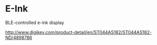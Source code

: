 # E-Ink
BLE-controlled e-ink display

http://www.digikey.com/product-detail/en/ST044AS182/ST044AS182-ND/4898786


